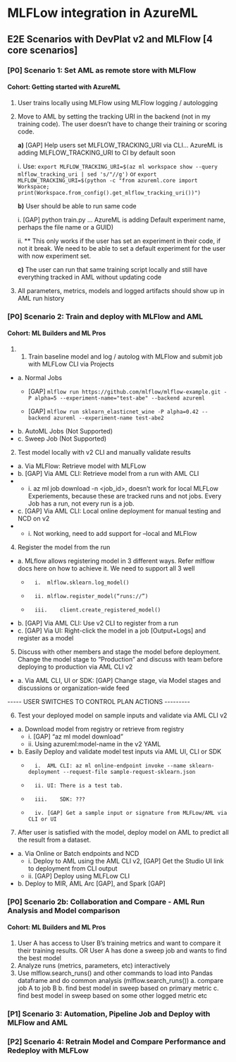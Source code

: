 # MLFLow integration in AzureML
## E2E Scenarios with DevPlat v2 and MLFlow [4 core scenarios]

### [P0] Scenario 1: Set AML as remote store with MLFlow 
#### Cohort: Getting started with AzureML

1)	User trains locally using MLFlow using MLFlow logging / autologging
2)	Move to AML by setting the tracking URI in the backend (not in my training code). The user doesn’t have to change their training or scoring code.
     
    **a)** [GAP] Help users set MLFLOW_TRACKING_URI via CLI... AzureML is adding MLFLOW_TRACKING_URI to CI by default soon
    
    i.	Use: 
    `export MLFLOW_TRACKING_URI=$(az ml workspace show --query mlflow_tracking_uri | sed 's/"//g')` 
    or 
    `export MLFLOW_TRACKING_URI=$(python -c "from azureml.core import Workspace; print(Workspace.from_config().get_mlflow_tracking_uri())")` 

    **b)** User should be able to run same code 
    
    i.	[GAP] python train.py ... AzureML is adding Default experiment name, perhaps the file name or a GUID) 
    
    ii.	** This only works if the user has set an experiment in their code, if not it break. We need to be able to set a default experiment for the user with now experiment set.

    **c)** The user can run that same training script locally and still have everything tracked in AML without updating code
    
3)	All parameters, metrics, models and logged artifacts should show up in AML run history  

### [P0] Scenario 2: Train and deploy with MLFlow and AML
#### Cohort: ML Builders and ML Pros
1. 1)	Train baseline model and log / autolog with MLFlow and submit job with MLFLow CLI via Projects
- 	a.	Normal Jobs
	- [GAP] `mlflow run https://github.com/mlflow/mlflow-example.git -P alpha=5 --experiment-name="test-abe" --backend azureml `

	- [GAP] `mlflow run sklearn_elasticnet_wine -P alpha=0.42 --backend azureml --experiment-name test-abe2`
- 	b.	AutoML Jobs (Not Supported)
- 	c.	Sweep Job  (Not Supported) 

2)	Test model locally with v2 CLI and manually validate results
- 	a.	Via MLFlow: Retrieve model with MLFLow
- 	b.	[GAP] Via AML CLI: Retrieve model from a run with AML CLI
- - i.	az ml job download -n <job_id>, doesn’t work for local MLFLow Experiements, because these are tracked runs and not jobs. Every Job has a run, not every run is a job.
-  c.	[GAP] Via AML CLI: Local online deployment for manual testing and NCD on v2
- - i.	Not working, need to add support for –local and MLFlow

4)	Register the model from the run 
- 	a.	MLflow allows registering model in 3 different ways. Refer mlflow docs here on how to achieve it. We need to support all 3 well
	- 		i.	mlflow.sklearn.log_model()
	- 		ii.	mlflow.register_model(“runs://”)
	- 		iii.	client.create_registered_model()
- 	b.	[GAP] Via AML CLI: Use v2 CLI to register from a run 
- 	c.	[GAP] Via UI: Right-click the model in a job [Output+Logs] and register as a model

5)	Discuss with other members and stage the model before deployment. Change the model stage to “Production” and discuss with team before deploying to production via AML CLI v2
- 	a.	Via AML CLI, UI or SDK: [GAP] Change stage, via Model stages and discussions or organization-wide feed

----- USER SWITCHES TO CONTROL PLAN ACTIONS ---------

6)	Test your deployed model on sample inputs and validate via AML CLI v2
- 	a.	Download model from registry or retrieve from registry
	- 	i.	[GAP] “az ml model download”
	- 	ii.	Using azureml:model-name in the v2 YAML
- 	b.	Easily Deploy and validate model test inputs via AML UI, CLI or SDK
	- 		i.	AML CLI: az ml online-endpoint invoke --name sklearn-deployment --request-file sample-request-sklearn.json
	- 		ii.	UI: There is a test tab.
	- 		iii.	SDK: ???
	- 		iv.	[GAP] Get a sample input or signature from MLFLow/AML via CLI or UI

7)	After user is satisfied with the model, deploy model on AML to predict all the result from a dataset. 
- 	a.	Via Online or Batch endpoints and NCD 
	- 	i.	Deploy to AML using the AML CLI v2, [GAP] Get the Studio UI link to deployment from CLI output
	- 	ii.	[GAP] Deploy using MLFLow CLI
- 	b.	Deploy to MIR, AML Arc [GAP], and Spark [GAP]

### [P0] Scenario 2b: Collaboration and Compare - AML Run Analysis and Model comparison
#### Cohort: ML Builders and ML Pros 
1.	User A has access to User B’s training metrics and want to compare it their training results. OR User A has done a sweep job and wants to find the best model
2.	Analyze runs (metrics, parameters, etc) interactively 
3.	Use mlflow.search_runs() and other commands to load into Pandas dataframe and do common analysis (mlflow.search_runs())
	a.	compare job A to job B
	b.	find best model in sweep based on primary metric
	c.	find best model in sweep based on some other logged metric etc
  
 ### [P1] Scenario 3: Automation, Pipeline Job and Deploy with MLFlow and AML
 ### [P2] Scenario 4: Retrain Model and Compare Performance and Redeploy with MLFLow 
